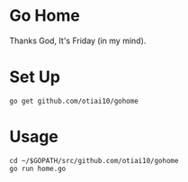 # Go Home

Thanks God, It's Friday (in my mind).

# Set Up

```
go get github.com/otiai10/gohome
```

# Usage

```
cd ~/$GOPATH/src/github.com/otiai10/gohome
go run home.go
```
